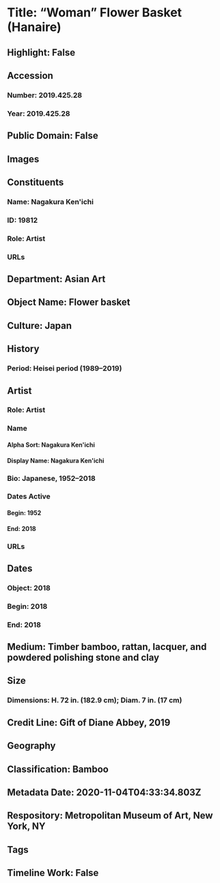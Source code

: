 # Title: “Woman” Flower Basket (Hanaire)
## Highlight: False
## Accession
### Number: 2019.425.28
### Year: 2019.425.28
## Public Domain: False
## Images
## Constituents
### Name: Nagakura Ken&#39;ichi
### ID: 19812
### Role: Artist
### URLs
## Department: Asian Art
## Object Name: Flower basket
## Culture: Japan
## History
### Period: Heisei period (1989–2019)
## Artist
### Role: Artist
### Name
#### Alpha Sort: Nagakura Ken'ichi
#### Display Name: Nagakura Ken'ichi
### Bio: Japanese, 1952–2018
### Dates Active
#### Begin: 1952
#### End: 2018
### URLs
## Dates
### Object: 2018
### Begin: 2018
### End: 2018
## Medium: Timber bamboo, rattan, lacquer, and powdered polishing stone and clay
## Size
### Dimensions: H. 72 in. (182.9 cm); Diam. 7 in. (17 cm)
## Credit Line: Gift of Diane Abbey, 2019
## Geography
## Classification: Bamboo
## Metadata Date: 2020-11-04T04:33:34.803Z
## Respository: Metropolitan Museum of Art, New York, NY
## Tags
## Timeline Work: False